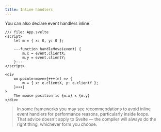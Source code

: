 ```yaml
---
title: Inline handlers
---
```


You can also declare event handlers inline:

```svelte
/// file: App.svelte
<script>
	let m = { x: 0, y: 0 };

	---function handleMove(event) {
		m.x = event.clientX;
		m.y = event.clientY;
	}---
</script>

<div
	on:pointermove={+++(e) => {
		m = { x: e.clientX, y: e.clientY };
	}+++}
>
	The mouse position is {m.x} x {m.y}
</div>
```

> In some frameworks you may see recommendations to avoid inline event handlers for performance reasons, particularly inside loops. That advice doesn't apply to Svelte — the compiler will always do the right thing, whichever form you choose.

